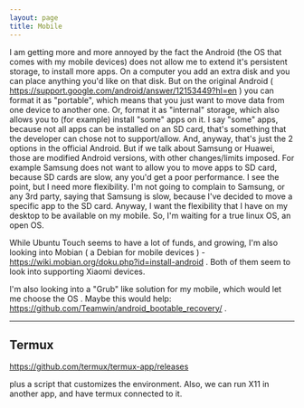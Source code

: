 ```yaml
---
layout: page
title: Mobile
---
```

I am getting more and more annoyed by the fact the Android (the OS that comes with my mobile devices) does not allow me to extend it's persistent storage, to install more apps. On a computer you add an extra disk and you can place anything you'd like on that disk. But on the original Android ( https://support.google.com/android/answer/12153449?hl=en ) you can format it as "portable", which means that you just want to move data from one device to another one. Or, format it as "internal" storage, which also allows you to (for example) install "some" apps on it. I say "some" apps, because not all apps can be installed on an SD card, that's something that the developer can chose not to support/allow. And, anyway, that's just the 2 options in the official Android. But if we talk about Samsung or Huawei, those are modified Android versions, with other changes/limits imposed. For example Samsung does not want to allow you to move apps to SD card, because SD cards are slow, any you'd get a poor performance. I see the point, but I need more flexibility. I'm not going to complain to Samsung, or any 3rd party, saying that Samsung is slow, because I've decided to move a specific app to the SD card. Anyway, I want the flexibility that I have on my desktop to be available on my mobile. So, I'm waiting for a true linux OS, an open OS.

While Ubuntu Touch seems to have a lot of funds, and growing, I'm also looking into Mobian ( a Debian for mobile devices ) - https://wiki.mobian.org/doku.php?id=install-android . Both of them seem to look into supporting Xiaomi devices.

I'm also looking into a "Grub" like solution for my mobile, which would let me choose the OS . Maybe this would help: https://github.com/Teamwin/android_bootable_recovery/ .

---

## Termux

https://github.com/termux/termux-app/releases

plus a script that customizes the environment. Also, we can run X11 in another
app, and have termux connected to it.
